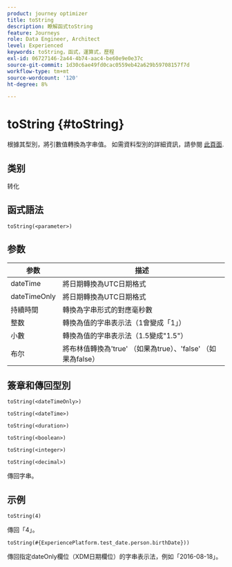```yaml
---
product: journey optimizer
title: toString
description: 瞭解函式toString
feature: Journeys
role: Data Engineer, Architect
level: Experienced
keywords: toString，函式，運算式，歷程
exl-id: 06727146-2a44-4b74-aac4-be60e9e0e37c
source-git-commit: 1d30c6ae49fd0cac0559eb42a629b59708157f7d
workflow-type: tm+mt
source-wordcount: '120'
ht-degree: 8%

---
```


# toString {#toString}

根據其型別，將引數值轉換為字串值。 如需資料型別的詳細資訊，請參閱 [此頁面](../expression/data-types.md).

## 类别

转化

## 函式語法

`toString(<parameter>)`

## 参数

| 参数 | 描述 |
|--- |--- |
| dateTime | 將日期轉換為UTC日期格式 |
| dateTimeOnly | 將日期轉換為UTC日期格式 |
| 持續時間 | 轉換為字串形式的對應毫秒數 |
| 整数 | 轉換為值的字串表示法（1會變成「1」） |
| 小數 | 轉換為值的字串表示法（1.5變成&quot;1.5&quot;） |
| 布尔 | 將布林值轉換為&#39;true&#39; （如果為true）、&#39;false&#39; （如果為false） |

## 簽章和傳回型別

`toString(<dateTimeOnly>)`

`toString(<dateTime>)`

`toString(<duration>)`

`toString(<boolean>)`

`toString(<integer>)`

`toString(<decimal>)`

傳回字串。

## 示例

`toString(4)`

傳回「4」。

`toString(#{ExperiencePlatform.test_date.person.birthDate}))`

傳回指定dateOnly欄位（XDM日期欄位）的字串表示法，例如「2016-08-18」。
